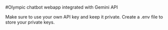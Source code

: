 #Olympic chatbot webapp integrated with Gemini API

Make sure to use your own API key and keep it private. Create a .env file to store your private keys.
